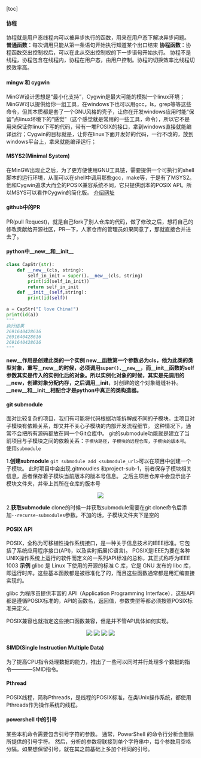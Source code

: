 <!--
 * @Author: abc767234318 767234318@qq.com
 * @Date: 2022-05-17 16:46:49
 * @LastEditors: abc767234318 767234318@qq.com
 * @LastEditTime: 2022-06-09 09:14:01
 * @FilePath: \geyou.github.io\杂项笔记.md
 * @Description: 
 * 
 * Copyright (c) 2022 by abc767234318 767234318@qq.com, All Rights Reserved. 
-->
[toc]

#### 协程
协程就是用户态线程内可以被异步执行的函数，用来在用户态下解决异步问题。
**普通函数**：每次调用只能从第一条语句开始执行知道某个出口结束
**协程函数**：协程函数交出控制权后，可以在此从交出控制权的下一步语句开始执行。
协程不是线程，协程包含在线程内，协程在用户态，由用户控制。协程的切换效率比线程切换效率高。

#### mingw 和 cygwin
MinGW设计思想是“最小化支持”，Cygwin是最大可能的模拟一个linux环境；
MinGW可以提供给你一组工具，在windows下也可以用gcc，ls，grep等等这些命令，但其本质都是套了一个GNU风格的壳子，让你在开发windows应用时能“保留”点linux环境下的“感觉”（这个感觉就是常用的一些工具，命令），所以它不是用来保证你linux下写的代码，带有一堆POSIX的接口，拿到windows直接就能编译运行；Cygwin的目标就是，让你在linux下面开发好的代码，一行不改的，放到windows平台上，拿来就能编译运行；

#### MSYS2(Minimal System)
在MinGW出现止之后，为了更方便使用GNU工具链，需要提供一个可执行的shell脚本的运行环境，从而可以在shell中调用那些gcc，make等，于是有了MSYS2。他和Cygwin追求大而全的POSIX兼容系统不同，它只提供剧本的POSIX API。所以MSYS可以看作Cygwin的简化版。
[介绍网址](https://www.msys2.org/wiki/MSYS2-introduction/)

#### github中的PR
PR(pull Request)，就是自己fork了别人仓库的代码，做了修改之后，想将自己的修改贡献给开源社区，PR一下，人家仓库的管理员如果同意了，那就直接合并进去了。

#### python中__new__和__init__
```python
class CapStr(str):
    def __new__(cls, string):
        self_in_init = super().__new__(cls, string)
        print(id(self_in_init))
        return self_in_init
    def __init__(self,string):
        print(id(self))
 
a = CapStr("I love China!")
print(id(a))
"""
执行结果
2691640428616
2691640428616
2691640428616
"""
```
__new__作用是创建此类的一个实例
__new__函数第一个参数必为cls，他为此类的类型对象，重写__new__的时候，必须调用`super().__new__`，而__init__函数的self参数其实是传入的实例化后的对象。所以实例化对象的时候，其实是先调用的__new__，创建对象分配内存，之后调用__init__，对创建的这个对象缝缝补补。**__new__和__init__相配合才是python中真正的类构造器。**


#### git submodule
面对比较复杂的项目，我们有可能将代码根据功能拆解成不同的子模块。主项目对子模块有依赖关系，却又并不关心子模块的内部开发流程细节。
这种情况下，通常不会把所有源码都放在同一个Git仓库中。
git的submodule功能就是建立了当前项目与子模块之间的依赖关系：`子模块路径`，`子模块的远程仓库`，`子模块的版本号`。
使用`submodule`

1.**创建submodule**
`git submodule add <submodule_url>`可以在项目中创建一个子模块。
此时项目中会出现.gitmoudles 和project-sub-1，前者保存子模块相关信息，后者保存着子模块当前版本的版本号信息。
之后主项目仓库中会显示出子模块文件夹，并带上其所在仓库的版本号
<div align=center> 
<img src="./assets/sundry/6.8-1.png" ></img>   
</div>

2.**获取submodule**
clone的时候一并获取submodule需要在git clone命令后添加`--recurse-submodules`参数。不加的话，子模块文件夹下是空的


#### POSIX API
POSIX，全称为可移植性操作系统接口，是一种关于信息技术的IEEE标准。它包括了系统应用程序接口(API)，以及实时拓展(C语言)。
POSIX是IEEE为要在各种UNIX操作系统上运行的软件而定义的一系列API标准的总称，其正式称呼为IEEE 1003
**示例**
glibc 是 Linux 下使用的开源的标准 C 库，它是 GNU 发布的 libc 库，即运行时库。这些基本函数都是被标准化了的，而且这些函数通常都是用汇编直接实现的。

glibc 为程序员提供丰富的 API（Application Programming Interface），这些API都是遵循POSIX标准的，API的函数名，返回值，参数类型等都必须按照POSIX标准来定义。

POSIX兼容也就指定这些接口函数兼容，但是并不管API具体如何实现。
<div align=center> 
<img src="./assets/sundry/6.8-2.jpg" ></img>  
<img src="./assets/sundry/6.8-1.jpg" ></img>   
<img src="./assets/sundry/6.8-3.jpg" ></img>
<img src="./assets/sundry/6.8-4.jpg" ></img>
</div>

#### SIMD(Single Instruction Multiple Data)
为了提高CPU指令处理数据的能力，推出了一些可以同时并行处理多个数据的指令————SMID指令。


#### Pthread
POSIX线程，简称Pthreads，是线程的POSIX标准，在类Unix操作系统，都使用Pthreads作为操作系统的线程。

#### powershell 中的引号
某些本机命令需要包含引号字符的参数。 通常，PowerShell 的命令行分析会删除所提供的引号字符。 然后，分析的参数将联接到单个字符串中，每个参数用空格分隔。如果想保留引号，就在其之前基础上多加个相同的引号。